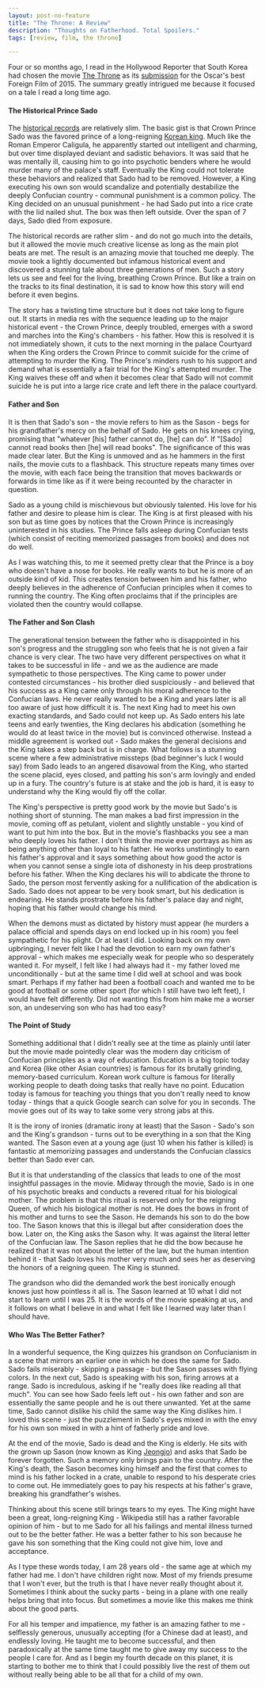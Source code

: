 ```yaml
---
layout: post-no-feature
title: "The Throne: A Review"
description: "Thoughts on Fatherhood. Total Spoilers."
tags: [review, film, the throne]

---
```


Four or so months ago, I read in the Hollywood Reporter that South Korea had chosen the movie [The Throne](http://www.imdb.com/title/tt4010918/fullcredits?ref_=tt_cl_sm#cast) as its [submission](http://www.hollywoodreporter.com/news/oscars-south-korea-submits-throne-820021) for the Oscar's best Foreign Film of 2015. The summary greatly intrigued me because it focused on a tale I read a long time ago.  

#### The Historical Prince Sado

The [historical records](https://en.wikipedia.org/wiki/Crown_Prince_Sado) are relatively slim. The basic gist is that Crown Prince Sado was the favored prince of a long-reigning [Korean king](https://en.wikipedia.org/wiki/Yeongjo_of_Joseon). Much like the Roman Emperor Caligula, he apparently started out intelligent and charming, but over time displayed deviant and sadistic behaviors. It was said that he was mentally ill, causing him to go into psychotic benders where he would murder many of the palace's staff. Eventually the King could not tolerate these behaviors and realized that Sado had to be removed. However, a King executing his own son would scandalize and potentially destabilize the deeply Confucian country - communal punishment is a common policy. The King decided on an unusual punishment - he had Sado put into a rice crate with the lid nailed shut. The box was then left outside. Over the span of 7 days, Sado died from exposure. 

The historical records are rather slim - and do not go much into the details, but it allowed the movie much creative license as long as the main plot beats are met. The result is an amazing movie that touched me deeply. The movie took a lightly documented but infamous historical event and discovered a stunning tale about three generations of men. Such a story lets us see and feel for the living, breathing Crown Prince. But like a train on the tracks to its final destination, it is sad to know how this story will end before it even begins. 

The story has a twisting time structure but it does not take long to figure out. It starts in media res with the sequence leading up to the major historical event - the Crown Prince, deeply troubled, emerges with a sword and marches into the King's chambers - his father. How this is resolved it is not immediately shown, it cuts to the next morning in the palace Courtyard when the King orders the Crown Prince to commit suicide for the crime of attempting to murder the King. The Prince's minders rush to his support and demand what is essentially a fair trial for the King's attempted murder. The King waives these off and when it becomes clear that Sado will not commit suicide he is put into a large rice crate and left there in the palace courtyard. 

#### Father and Son

It is then that Sado's son - the movie refers to him as the Sason - begs for his grandfather's mercy on the behalf of Sado. He gets on his knees crying, promising that "whatever [his] father cannot do, [he] can do". If "[Sado] cannot read books then [he] will read books". The significance of this was made clear later. But the King is unmoved and as he hammers in the first nails, the movie cuts to a flashback. This structure repeats many times over the movie, with each face being the transition that moves backwards or forwards in time like as if it were being recounted by the character in question.

Sado as a young child is mischievous but obviously talented. His love for his father and desire to please him is clear. The King is at first pleased with his son but as time goes by notices that the Crown Prince is increasingly uninterested in his studies. The Prince falls asleep during Confucian tests (which consist of reciting memorized passages from books) and does not do well. 

As I was watching this, to me it seemed pretty clear that the Prince is a boy who doesn't have a nose for books. He really wants to but he is more of an outside kind of kid. This creates tension between him and his father, who deeply believes in the adherence of Confucian principles when it comes to running the country. The King often proclaims that if the principles are violated then the country would collapse. 

#### The Father and Son Clash

The generational tension between the father who is disappointed in his son's progress and the struggling son who feels that he is not given a fair chance is very clear. The two have very different perspectives on what it takes to be successful in life - and we as the audience are made sympathetic to those perspectives. The King came to power under contested circumstances - his brother died suspiciously - and believed that his success as a King came only through his moral adherence to the Confucian laws. He never really wanted to be a King and years later is all too aware of just how difficult it is. The next King had to meet his own exacting standards, and Sado could not keep up. As Sado enters his late teens and early twenties, the King declares his abdication (something he would do at least twice in the movie) but is convinced otherwise. Instead a middle agreement is worked out - Sado makes the general decisions and the King takes a step back but is in charge. What follows is a stunning scene where a few administrative missteps (bad beginner's luck I would say) from Sado leads to an angered disavowal from the King, who started the scene placid, eyes closed, and patting his son's arm lovingly and ended up in a fury. The country's future is at stake and the job is hard, it is easy to understand why the King would fly off the collar.

The King's perspective is pretty good work by the movie but Sado's is nothing short of stunning. The man makes a bad first impression in the movie, coming off as petulant, violent and slightly unstable - you kind of want to put him into the box. But in the movie's flashbacks you see a man who deeply loves his father. I don't think the movie ever portrays as him as being anything other than loyal to his father. He works unstintingly to earn his father's approval and it says something about how good the actor is when you cannot sense a single iota of dishonesty in his deep prostrations before his father. When the King declares his will to abdicate the throne to Sado, the person most fervently asking for a nullification of the abdication is Sado. Sado does not appear to be very book smart, but his dedication is endearing. He stands prostrate before his father's palace day and night, hoping that his father would change his mind. 

When the demons must as dictated by history must appear (he murders a palace official and spends days on end locked up in his room) you feel sympathetic for his plight. Or at least I did. Looking back on my own upbringing, I never felt like I had the devotion to earn my own father's approval - which makes me especially weak for people who so desperately wanted it. For myself, I felt like I had always had it - my father loved me unconditionally - but at the same time I did well at school and was book smart. Perhaps if my father had been a football coach and wanted me to be good at football or some other sport (for which I still have two left feet), I would have felt differently. Did not wanting this from him make me a worser son, an undeserving son who has had too easy? 

#### The Point of Study

Something additional that I didn't really see at the time as plainly until later but the movie made pointedly clear was the modern day criticism of Confucian principles as a way of education. Education is a big topic today and Korea (like other Asian countries) is famous for its brutally grinding, memory-based curriculum. Korean work culture is famous for literally working people to death doing tasks that really have no point. Education today is famous for teaching you things that you don't really need to know today - things that a quick Google search can solve for you in seconds. The movie goes out of its way to take some very strong jabs at this. 

It is the irony of ironies (dramatic irony at least) that the Sason - Sado's son and the King's grandson - turns out to be everything in a son that the King wanted. The Sason even at a young age (just 10 when his father is killed) is fantastic at memorizing passages and understands the Confucian classics better than Sado ever can. 

But it is that understanding of the classics that leads to one of the most insightful passages in the movie. Midway through the movie, Sado is in one of his psychotic breaks and conducts a revered ritual for his biological mother. The problem is that this ritual is reserved only for the reigning Queen, of which his biological mother is not. He does the bows in front of his mother and turns to see the Sason. He demands his son to do the bow too. The Sason knows that this is illegal but after consideration does the bow. Later on, the King asks the Sason why. It was against the literal letter of the Confucian law. The Sason replies that he did the bow because he realized that it was not about the letter of the law, but the human intention behind it - that Sado loves his mother very much and sees her as deserving the honors of a reigning queen. The King is stunned. 

The grandson who did the demanded work the best ironically enough knows just how pointless it all is. The Sason learned at 10 what I did not start to learn until I was 25. It is the words of the movie speaking at us, and it follows on what I believe in and what I felt like I learned way later than I should have. 

#### Who Was The Better Father?

In a wonderful sequence, the King quizzes his grandson on Confucianism in a scene that mirrors an earlier one in which he does the same for Sado. Sado fails miserably - skipping a passage - but the Sason passes with flying colors. In the next cut, Sado is speaking with his son, firing arrows at a range. Sado is incredulous, asking if he "really does like reading all that much". You can see how Sado feels left out - his own father and son are essentially the same people and he is out there unwanted. Yet at the same time, Sado cannot dislike his child the same way the King dislikes him. I loved this scene - just the puzzlement in Sado's eyes mixed in with the envy for his own son mixed in with a hint of fatherly pride and love. 

At the end of the movie, Sado is dead and the King is elderly. He sits with the grown up Sason (now known as King [Jeongjo](https://en.wikipedia.org/wiki/Jeongjo_of_Joseon)) and asks that Sado be forever forgotten. Such a memory only brings pain to the country. After the King's death, the Sason becomes king himself and the first that comes to mind is his father locked in a crate, unable to respond to his desperate cries to come out. He immediately goes to pay his respects at his father's grave, breaking his grandfather's wishes. 

Thinking about this scene still brings tears to my eyes. The King might have been a great, long-reigning King - Wikipedia still has a rather favorable opinion of him - but to me Sado for all his failings and mental illness turned out to be the better father. He was a better father to his son because he gave his son something that the King could not give him, love and acceptance. 

As I type these words today, I am 28 years old - the same age at which my father had me. I don't have children right now. Most of my friends presume that I won't ever, but the truth is that I have never really thought about it. Sometimes I think about the sucky parts - being in a plane with one really helps bring that into focus. But sometimes a movie like this makes me think about the good parts. 

For all his temper and impatience, my father is an amazing father to me - selflessly generous, unusually accepting (for a Chinese dad at least), and endlessly loving. He taught me to become successful, and then paradoxically at the same time taught me to give away my success to the people I care for. And as I begin my fourth decade on this planet, it is starting to bother me to think that I could possibly live the rest of them out without really being able to be all that for a child of my own. 